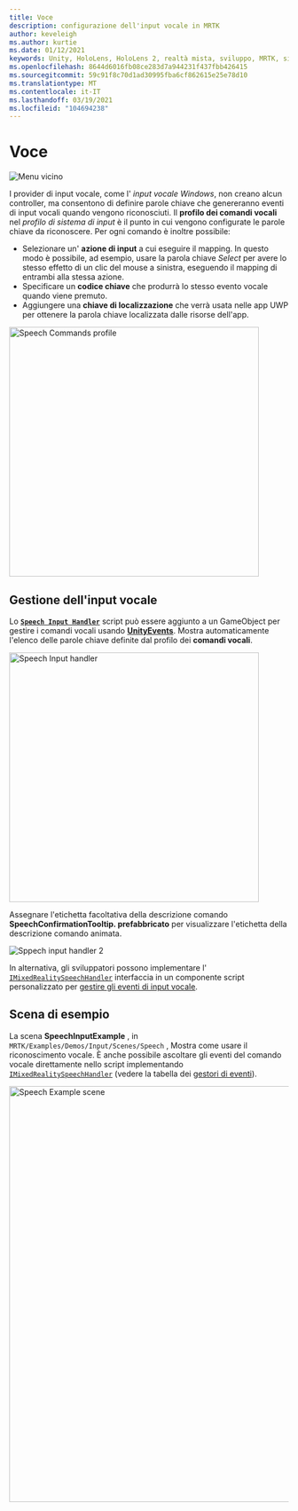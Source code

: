 ```yaml
---
title: Voce
description: configurazione dell'input vocale in MRTK
author: keveleigh
ms.author: kurtie
ms.date: 01/12/2021
keywords: Unity, HoloLens, HoloLens 2, realtà mista, sviluppo, MRTK, sintesi vocale,
ms.openlocfilehash: 8644d6016fb08ce283d7a944231f437fbb426415
ms.sourcegitcommit: 59c91f8c70d1ad30995fba6cf862615e25e78d10
ms.translationtype: MT
ms.contentlocale: it-IT
ms.lasthandoff: 03/19/2021
ms.locfileid: "104694238"
---
```

# <a name="speech"></a>Voce

![Menu vicino](../images/input/MRTK_Input_Speech.png)

I provider di input vocale, come l' *input vocale Windows*, non creano alcun controller, ma consentono di definire parole chiave che genereranno eventi di input vocali quando vengono riconosciuti. Il **profilo dei comandi vocali** nel *profilo di sistema di input* è il punto in cui vengono configurate le parole chiave da riconoscere. Per ogni comando è inoltre possibile:

- Selezionare un' **azione di input** a cui eseguire il mapping. In questo modo è possibile, ad esempio, usare la parola chiave *Select* per avere lo stesso effetto di un clic del mouse a sinistra, eseguendo il mapping di entrambi alla stessa azione.
- Specificare un **codice chiave** che produrrà lo stesso evento vocale quando viene premuto.
- Aggiungere una **chiave di localizzazione** che verrà usata nelle app UWP per ottenere la parola chiave localizzata dalle risorse dell'app.

<img src="../images/input/SpeechCommandsProfile.png" width="450px" alt="Speech Commands profile">

## <a name="handling-speech-input"></a>Gestione dell'input vocale

Lo [**`Speech Input Handler`**](xref:Microsoft.MixedReality.Toolkit.Input.SpeechInputHandler) script può essere aggiunto a un GameObject per gestire i comandi vocali usando [**UnityEvents**](https://docs.unity3d.com/Manual/UnityEvents.html). Mostra automaticamente l'elenco delle parole chiave definite dal profilo dei **comandi vocali**.

<img src="../images/input/SpeechCommands_SpeechInputHandler1.png" width="450px" alt="Speech Input handler">

Assegnare l'etichetta facoltativa della descrizione comando **SpeechConfirmationTooltip. prefabbricato** per visualizzare l'etichetta della descrizione comando animata.

<img src="../images/input/SpeechCommands_SpeechInputHandler2.png" alt="Sppech input handler 2">

In alternativa, gli sviluppatori possono implementare l' [`IMixedRealitySpeechHandler`](xref:Microsoft.MixedReality.Toolkit.Input.IMixedRealitySpeechHandler) interfaccia in un componente script personalizzato per [gestire gli eventi di input vocale](input-events.md#input-event-interface-example).

## <a name="example-scene"></a>Scena di esempio

La scena **SpeechInputExample** , in `MRTK/Examples/Demos/Input/Scenes/Speech` , Mostra come usare il riconoscimento vocale. È anche possibile ascoltare gli eventi del comando vocale direttamente nello script implementando [`IMixedRealitySpeechHandler`](xref:Microsoft.MixedReality.Toolkit.Input.IMixedRealitySpeechHandler) (vedere la tabella dei [gestori di eventi](input-events.md)).

<img src="../images/input/SpeechExampleScene.png" width="750px" alt="Speech Example scene">
